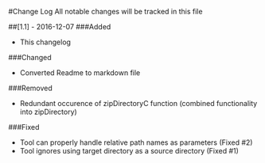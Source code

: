 #Change Log
All notable changes will be tracked in this file

##[1.1] - 2016-12-07
###Added
- This changelog 

###Changed
- Converted Readme to markdown file

###Removed
- Redundant occurence of zipDirectoryC function (combined functionality into zipDirectory)

###Fixed
- Tool can properly handle relative path names as parameters (Fixed #2)
- Tool ignores using target directory as a source directory (Fixed #1)